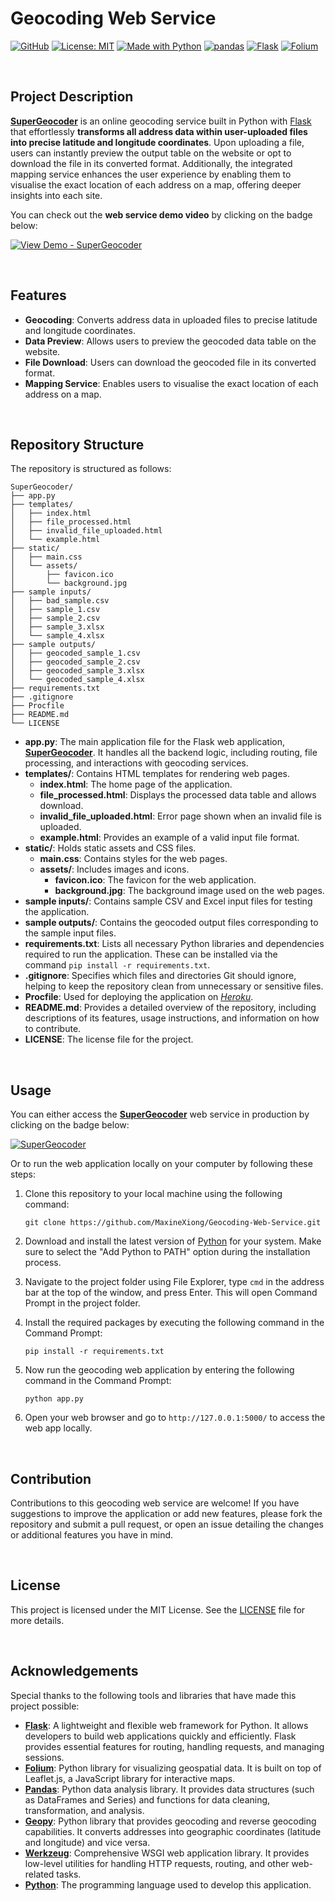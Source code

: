 # Geocoding Web Service

[![GitHub](https://badgen.net/badge/icon/GitHub?icon=github&color=black&label)](https://github.com/MaxineXiong)
[![License: MIT](https://img.shields.io/badge/License-MIT-yellow.svg)](https://opensource.org/licenses/MIT)
[![Made with Python](https://img.shields.io/badge/Python->=3.6-blue?logo=python&logoColor=white)](https://www.python.org)
[![pandas](https://img.shields.io/badge/pandas-150458?logo=pandas&logoColor=white)](https://pandas.pydata.org/)
[![Flask](https://img.shields.io/badge/Flask-323232?logo=Flask&logoColor=white)](https://flask.palletsprojects.com/)
[![Folium](https://img.shields.io/badge/Folium-77B829?logo=Folium&logoColor=white)](https://python-visualization.github.io/folium/latest/)

<br>


## Project Description

[**SuperGeocoder**](https://supergeocoder-838a4a6bdd3b.herokuapp.com/) is an online geocoding service built in Python with [Flask](https://flask.palletsprojects.com/) that effortlessly **transforms all address data within user-uploaded files into precise latitude and longitude coordinates**. Upon uploading a file, users can instantly preview the output table on the website or opt to download the file in its converted format. Additionally, the integrated mapping service enhances the user experience by enabling them to visualise the exact location of each address on a map, offering deeper insights into each site.

You can check out the **web service demo video** by clicking on the badge below:

[![View Demo - SuperGeocoder](https://img.shields.io/badge/View_Demo-SuperGeocoder-DD0700)](https://1drv.ms/v/s!AhxVr7ogXVBRlTHtLlsWej5oeUib)

<br>

## Features

- **Geocoding**: Converts address data in uploaded files to precise latitude and longitude coordinates.
- **Data Preview**: Allows users to preview the geocoded data table on the website.
- **File Download**: Users can download the geocoded file in its converted format.
- **Mapping Service**:  Enables users to visualise the exact location of each address on a map.

<br>

## Repository Structure

The repository is structured as follows:

```
SuperGeocoder/
├── app.py
├── templates/
│   ├── index.html
│   ├── file_processed.html
│   ├── invalid_file_uploaded.html
│   └── example.html
├── static/
│   ├── main.css
│   └── assets/
│       ├── favicon.ico
│       └── background.jpg
├── sample inputs/
│   ├── bad_sample.csv
│   ├── sample_1.csv
│   ├── sample_2.csv
│   ├── sample_3.xlsx
│   └── sample_4.xlsx
├── sample outputs/
│   ├── geocoded_sample_1.csv
│   ├── geocoded_sample_2.csv
│   ├── geocoded_sample_3.xlsx
│   └── geocoded_sample_4.xlsx
├── requirements.txt
├── .gitignore
├── Procfile
├── README.md
└── LICENSE

```

- **app.py**: The main application file for the Flask web application, [**SuperGeocoder**](https://supergeocoder-838a4a6bdd3b.herokuapp.com/). It handles all the backend logic, including routing, file processing, and interactions with geocoding services.
- **templates/**: Contains HTML templates for rendering web pages.
    - **index.html**: The home page of the application.
    - **file_processed.html**: Displays the processed data table and allows download.
    - **invalid_file_uploaded.html**: Error page shown when an invalid file is uploaded.
    - **example.html**: Provides an example of a valid input file format.
- **static/**: Holds static assets and CSS files.
    - **main.css**: Contains styles for the web pages.
    - **assets/**: Includes images and icons.
        - **favicon.ico**: The favicon for the web application.
        - **background.jpg**: The background image used on the web pages.
- **sample inputs/**: Contains sample CSV and Excel input files for testing the application.
- **sample outputs/**: Contains the geocoded output files corresponding to the sample input files.
- **requirements.txt**: Lists all necessary Python libraries and dependencies required to run the application. These can be installed via the command `pip install -r requirements.txt`.
- **.gitignore**: Specifies which files and directories Git should ignore, helping to keep the repository clean from unnecessary or sensitive files.
- **Procfile**: Used for deploying the application on [*Heroku*](https://www.heroku.com/).
- **README.md**: Provides a detailed overview of the repository, including descriptions of its features, usage instructions, and information on how to contribute.
- **LICENSE**: The license file for the project.

<br>

## **Usage**

You can either access the **[SuperGeocoder](https://supergeocoder-838a4a6bdd3b.herokuapp.com/)** web service in production by clicking on the badge below:

[![SuperGeocoder](https://img.shields.io/badge/SuperGeocoder-DD0700?style=for-the-badge&logo=Google+Maps&logoColor=white)](https://supergeocoder-838a4a6bdd3b.herokuapp.com/)

Or to run the web application locally on your computer by following these steps:

1) Clone this repository to your local machine using the following command:
    
    ```
    git clone https://github.com/MaxineXiong/Geocoding-Web-Service.git
    ```
    
2) Download and install the latest version of [Python](https://www.python.org/downloads/) for your system. Make sure to select the "Add Python to PATH" option during the installation process.
3) Navigate to the project folder using File Explorer, type `cmd` in the address bar at the top of the window, and press Enter. This will open Command Prompt in the project folder.
4) Install the required packages by executing the following command in the Command Prompt:
    
    ```
    pip install -r requirements.txt
    ```
    
5) Now run the geocoding web application by entering the following command in the Command Prompt:
    
    ```
    python app.py
    ```
    
6) Open your web browser and go to `http://127.0.0.1:5000/` to access the web app locally.

<br>

## Contribution

Contributions to this geocoding web service are welcome! If you have suggestions to improve the application or add new features, please fork the repository and submit a pull request, or open an issue detailing the changes or additional features you have in mind.

<br>

## **License**

This project is licensed under the MIT License. See the [LICENSE](https://choosealicense.com/licenses/mit/) file for more details.

<br>

## Acknowledgements

Special thanks to the following tools and libraries that have made this project possible:

- [**Flask**](https://flask.palletsprojects.com/): A lightweight and flexible web framework for Python. It allows developers to build web applications quickly and efficiently. Flask provides essential features for routing, handling requests, and managing sessions.
- [**Folium**](https://python-visualization.github.io/folium/latest/): Python library for visualizing geospatial data. It is built on top of Leaflet.js, a JavaScript library for interactive maps.
- [**Pandas**](https://pandas.pydata.org/): Python data analysis library. It provides data structures (such as DataFrames and Series) and functions for data cleaning, transformation, and analysis.
- [**Geopy**](https://geopy.readthedocs.io): Python library that provides geocoding and reverse geocoding capabilities. It converts addresses into geographic coordinates (latitude and longitude) and vice versa.
- [**Werkzeug**](https://werkzeug.palletsprojects.com/): Comprehensive WSGI web application library. It provides low-level utilities for handling HTTP requests, routing, and other web-related tasks.
- [**Python**](https://www.python.org/): The programming language used to develop this application.
